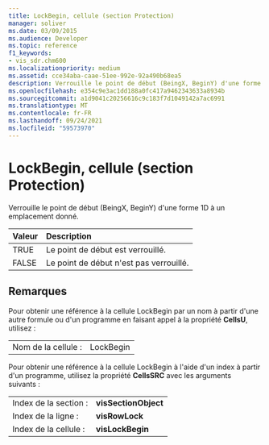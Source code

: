 ```yaml
---
title: LockBegin, cellule (section Protection)
manager: soliver
ms.date: 03/09/2015
ms.audience: Developer
ms.topic: reference
f1_keywords:
- vis_sdr.chm600
ms.localizationpriority: medium
ms.assetid: cce34aba-caae-51ee-992e-92a490b68ea5
description: Verrouille le point de début (BeingX, BeginY) d'une forme 1D à un emplacement donné.
ms.openlocfilehash: e354c9e3ac1dd188a0fc417a9462343633a8934b
ms.sourcegitcommit: a1d9041c20256616c9c183f7d1049142a7ac6991
ms.translationtype: MT
ms.contentlocale: fr-FR
ms.lasthandoff: 09/24/2021
ms.locfileid: "59573970"
---
```

# <a name="lockbegin-cell-protection-section"></a>LockBegin, cellule (section Protection)

Verrouille le point de début (BeingX, BeginY) d'une forme 1D à un emplacement donné.
  
|**Valeur**|**Description**|
|:-----|:-----|
| TRUE  <br/> | Le point de début est verrouillé.  <br/> |
| FALSE  <br/> | Le point de début n'est pas verrouillé.  <br/> |
   
## <a name="remarks"></a>Remarques

Pour obtenir une référence à la cellule LockBegin par un nom à partir d'une autre formule ou d'un programme en faisant appel à la propriété **CellsU**, utilisez : 
  
|||
|:-----|:-----|
| Nom de la cellule :  <br/> | LockBegin  <br/> |
   
Pour obtenir une référence à la cellule LockBegin à l'aide d'un index à partir d'un programme, utilisez la propriété **CellsSRC** avec les arguments suivants : 
  
|||
|:-----|:-----|
| Index de la section :  <br/> |**visSectionObject** <br/> |
| Index de la ligne :  <br/> |**visRowLock** <br/> |
| Index de la cellule :  <br/> |**visLockBegin** <br/> |
   

